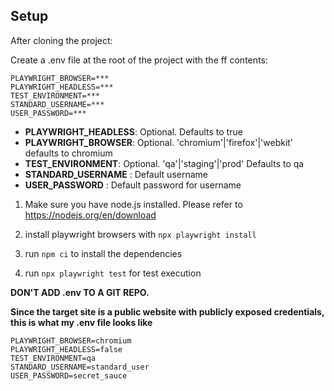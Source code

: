 ## Setup

After cloning the project:

Create a .env file at the root of the project with the ff contents:

```
PLAYWRIGHT_BROWSER=***
PLAYWRIGHT_HEADLESS=***
TEST_ENVIRONMENT=***
STANDARD_USERNAME=***
USER_PASSWORD=***
```
- **PLAYWRIGHT_HEADLESS**: Optional. Defaults to true
- **PLAYWRIGHT_BROWSER**: Optional. 'chromium'|'firefox'|'webkit' defaults to chromium
- **TEST_ENVIRONMENT**: Optional. 'qa'|'staging'|'prod' Defaults to qa
- **STANDARD_USERNAME** : Default username
- **USER_PASSWORD** : Default password for username

1. Make sure you have node.js installed. Please refer to https://nodejs.org/en/download
   
2. install playwright browsers with `npx playwright install`

3. run `npm ci` to install the dependencies

4. run `npx playwright test` for test execution

**DON'T ADD .env TO A GIT REPO.**

**Since the target site is a public website with publicly exposed credentials, this is what my .env file looks like**

```
PLAYWRIGHT_BROWSER=chromium
PLAYWRIGHT_HEADLESS=false
TEST_ENVIRONMENT=qa
STANDARD_USERNAME=standard_user
USER_PASSWORD=secret_sauce
```